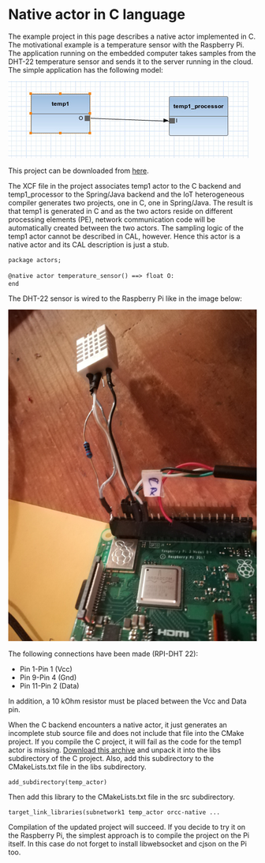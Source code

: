 # Native actor in C language

The example project in this page describes a native actor implemented in C. The motivational example is a temperature sensor with the Raspberry Pi. The application running on the
embedded computer takes samples from the DHT-22 temperature sensor and sends it to the server running in the cloud. The simple application has the following model:

![rpi_dht_diag](imgs/nativeactors/rpi_dht_diag.jpg)

This project can be downloaded from [here](resources/temp_proj.zip). 

The XCF file in the project associates temp1 actor to the C backend and temp1_processor to the Spring/Java backend  and the IoT heterogeneous compiler
generates two projects, one in C, one in Spring/Java. The result is that temp1 is generated in C and as the two actors
reside on different processing elements (PE), network communication code will be automatically created between the two actors. The sampling logic of the temp1 actor cannot be described
in CAL, however. Hence this actor is a native actor and its CAL description is just a stub.

```
package actors;

@native actor temperature_sensor() ==> float O:
end
```

The DHT-22 sensor is wired to the Raspberry Pi like in the image below:

![rpi_dht22.jpg](imgs/nativeactors/rpi_dht22.jpg)

The following connections have been made (RPI-DHT 22):

* Pin 1-Pin 1 (Vcc)
* Pin 9-Pin 4 (Gnd)
* Pin 11-Pin 2 (Data)

In addition, a 10 kOhm resistor must be placed between the Vcc and Data pin.

When the C backend encounters a native actor, it just generates an incomplete stub source file and does not include that file into the CMake project. If you compile
the C project, it will fail as the code for the temp1 actor is missing. [Download this archive](resources/temp_actor.zip) and unpack it into the libs subdirectory of
the C project. Also, add this subdirectory to the CMakeLists.txt file in the libs subdirectory.

```
add_subdirectory(temp_actor)

```

Then add this library to the CMakeLists.txt file in the src subdirectory.

```
target_link_libraries(subnetwork1 temp_actor orcc-native ...

```

Compilation of the updated project will succeed. If you decide to try it on the Raspberry Pi, the simplest approach is to compile the project on the Pi itself. In this case do not forget
to install libwebsocket and cjson on the Pi too.
